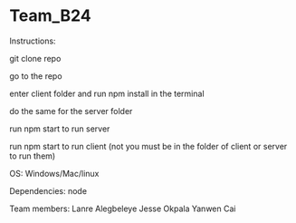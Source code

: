# Team_B24

Instructions:

git clone repo

go to the repo

enter client folder and run npm install in the terminal

do the same for the server folder 

run npm start to run server

run npm start to run client (not you must be in the folder of client or server to run them)



OS: Windows/Mac/linux

Dependencies: node
 

Team members:
Lanre Alegbeleye
Jesse Okpala
Yanwen Cai
